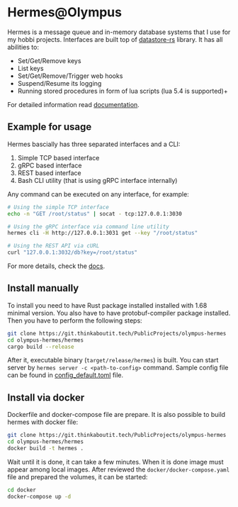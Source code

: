 # Hermes@Olympus

Hermes is a message queue and in-memory database systems that I use for my hobbi projects. Interfaces are built top of [datastore-rs](https://git.thinkaboutit.tech/PublicProjects/datastore-rs) library. It has all abilities to:
- Set/Get/Remove keys
- List keys
- Set/Get/Remove/Trigger web hooks
- Suspend/Resume its logging
- Running stored procedures in form of lua scripts (lua 5.4 is supported)+

For detailed information read [documentation](./docs/README.md).

## Example for usage

Hermes bascially has three separated interfaces and a CLI:
1. Simple TCP based interface
2. gRPC based interface
3. REST based interface
4. Bash CLI utility (that is using gRPC interface internally)

Any command can be executed on any interface, for example:
```bash
# Using the simple TCP interface
echo -n "GET /root/status" | socat - tcp:127.0.0.1:3030

# Using the gRPC interface via command line utility
hermes cli -H http://127.0.0.1:3031 get --key "/root/status"

# Using the REST API via cURL
curl "127.0.0.1:3032/db?key=/root/status"
```

For more details, check the [docs](docs/README.md).

## Install manually

To install you need to have Rust package installed installed with 1.68 minimal version. You also have to have protobuf-compiler package installed.
Then you have to perform the following steps:
```bash
git clone https://git.thinkaboutit.tech/PublicProjects/olympus-hermes
cd olympus-hermes/hermes
cargo build --release
```

After it, executable binary (`target/release/hermes`) is built. You can start server by `hermes server -c <path-to-config>` command. Sample config file can be found in [config_default.toml](hermes/config_default.toml) file.

## Install via docker

Dockerfile and docker-compose file are prepare. It is also possible to build hermes with docker file:
```bash
git clone https://git.thinkaboutit.tech/PublicProjects/olympus-hermes
cd olympus-hermes/hermes
docker build -t hermes .
```

Wait until it is done, it can take a few minutes. When it is done image must appear among local images. After reviewed the `docker/docker-compose.yaml` file and prepared the volumes, it can be started:
```bash
cd docker
docker-compose up -d
```


